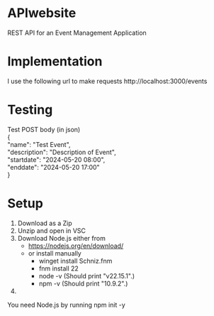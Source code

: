 # APIwebsite
REST API for an Event Management  Application

# Implementation
I use the following url to make requests
http://localhost:3000/events

# Testing
Test POST body (in json) <br>
{ <br>
  "name": "Test Event", <br>
  "description": "Description of Event", <br>
  "startdate": "2024-05-20 08:00", <br>
  "enddate": "2024-05-20 17:00" <br> 
}

# Setup
1. Download as a Zip
2. Unzip and open in VSC
3.  Download Node.js either from
    - https://nodejs.org/en/download/
    - or install manually
      - winget install Schniz.fnm
      - fnm install 22
      - node -v (Should print "v22.15.1".)
      - npm -v (Should print "10.9.2".)
4. 

You need Node.js by running npm init -y
